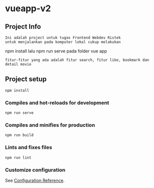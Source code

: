 # vueapp-v2
## Project Info
```
Ini adalah project untuk tugas Frontend Webdev Ristek
untuk menjalankan pada komputer lokal cukup melakukan
```
npm install lalu npm run serve pada folder vue app
```
fitur-fitur yang ada adalah fitur search, fitur like, bookmark dan detail movie
```
## Project setup
```
npm install
```

### Compiles and hot-reloads for development
```
npm run serve
```

### Compiles and minifies for production
```
npm run build
```

### Lints and fixes files
```
npm run lint
```

### Customize configuration
See [Configuration Reference](https://cli.vuejs.org/config/).
